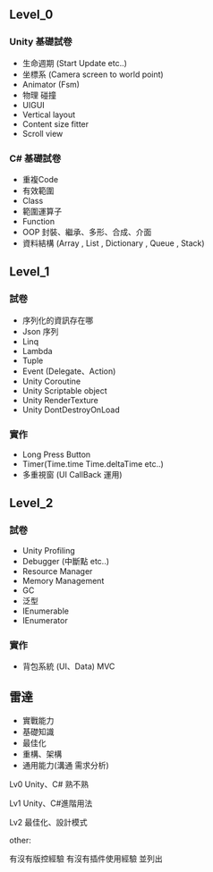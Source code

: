## Level_0

### Unity 基礎試卷

* 生命週期 (Start Update etc..)
* 坐標系 (Camera screen to world point)
* Animator (Fsm)
* 物理 碰撞
* UIGUI
* Vertical layout
* Content size fitter
* Scroll view

### C# 基礎試卷

* 重複Code
* 有效範圍
* Class
* 範圍運算子
* Function
* OOP 封裝、繼承、多形、合成、介面
* 資料結構 (Array , List , Dictionary , Queue , Stack)

## Level_1

### 試卷

* 序列化的資訊存在哪
* Json 序列
* Linq
* Lambda
* Tuple
* Event (Delegate、Action)
* Unity Coroutine
* Unity Scriptable object
* Unity RenderTexture
* Unity DontDestroyOnLoad

### 實作

* Long Press Button
* Timer(Time.time Time.deltaTime etc..)
* 多重視窗 (UI CallBack 運用)

## Level_2

### 試卷

* Unity Profiling
* Debugger (中斷點 etc..)
* Resource Manager
* Memory Management
* GC
* 泛型
* IEnumerable
* IEnumerator

### 實作

* 背包系統 (UI、Data) MVC

## 雷達

* 實戰能力
* 基礎知識
* 最佳化
* 重構、架構
* 通用能力(溝通 需求分析)


Lv0 Unity、C#  熟不熟

Lv1 Unity、C#進階用法

Lv2 最佳化、設計模式

other:

有沒有版控經驗
有沒有插件使用經驗 並列出
